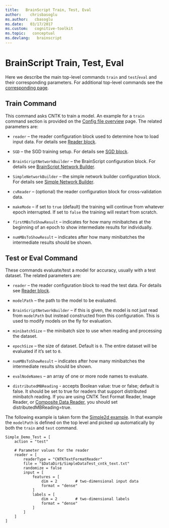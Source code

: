 ```yaml
---
title:   BrainScript Train, Test, Eval
author:    chrisbasoglu
ms.author:   cbasoglu
ms.date:   03/17/2017
ms.custom:   cognitive-toolkit
ms.topic:   conceptual
ms.devlang:   brainscript
---
```


# BrainScript Train, Test, Eval

Here we describe the main top-level commands `train` and `test`/`eval` and their corresponding parameters. For additional top-level commands see the [corresponding page](./Top-level-commands.md). 

## Train Command
This command asks CNTK to train a model. An example for a `train` command section is provided on the [Config file overview](./Brainscript-Config-file-overview.md) page. The related parameters are:
* `reader` – the reader configuration block used to determine how to load input data. For details see [Reader block](./Brainscript-Reader-block.md).

* `SGD` – the SGD training setup. For details see [SGD block](./Brainscript-SGD-block.md).

* `BrainScriptNetworkBuilder` – the BrainScript configuration block. For details see [BrainScript Network Builder](./BrainScript-Network-Builder.md).

* `SimpleNetworkBuilder` – the simple network builder configuration block. For details see [Simple Network Builder](./Simple-Network-Builder.md).

* `cvReader` – (optional) the reader configuration block for cross-validation data.

* `makeMode` – if set to `true` (default) the training will continue from whatever epoch interrupted. If set to `false` the training will restart from scratch.

* `firstMBsToShowResult` – indicates for how many minibatches at the beginning of an epoch to show intermediate results for individually.

* `numMBsToShowResult` – indicates after how many minibatches the intermediate results should be shown.

## Test or Eval Command
These commands evaluate/test a model for accuracy, usually with a test dataset. The related parameters are:
* `reader` – the reader configuration block to read the test data. For details see [Reader block](./Brainscript-Reader-block.md).

* `modelPath` – the path to the model to be evaluated.

* `BrainScriptNetworkBuilder` – if this is given, the model is not just read from `modelPath` but instead constructed from this configuration. This is used to modify models on the fly for evaluation.

* `minibatchSize` – the minibatch size to use when reading and processing the dataset.

* `epochSize` – the size of dataset. Default is `0`. The entire dataset will be evaluated if it’s set to `0`.

* `numMBsToShowResult` – indicates after how many minibatches the intermediate results should be shown.

* `evalNodeNames` – an array of one or more node names to evaluate.

* `distributedMBReading` - accepts Boolean value: true or false; default is false. It should be set to true for readers that support distributed minibatch reading. If you are using CNTK Text Format Reader, Image Reader, or [Composite Data Reader](./BrainScript-and-Python---Understanding-and-Extending-Readers.md), you should set distributedMBReading=true.

The following example is taken form the [Simple2d example](./Examples.md). In that example the `modelPath` is defined on the top level and picked up automatically by both the `train` and `test` command.

    Simple_Demo_Test = [
        action = "test"

        # Parameter values for the reader
        reader = [
            readerType = "CNTKTextFormatReader"
            file = "$DataDir$/SimpleDataTest_cntk_text.txt"
            randomize = false
            input = [
                features = [
                    dim = 2        # two-dimensional input data
                    format = "dense"
                ]
                labels = [
                    dim = 2        # two-dimensional labels
                    format = "dense"
                ]
            ]
        ]
    ]
